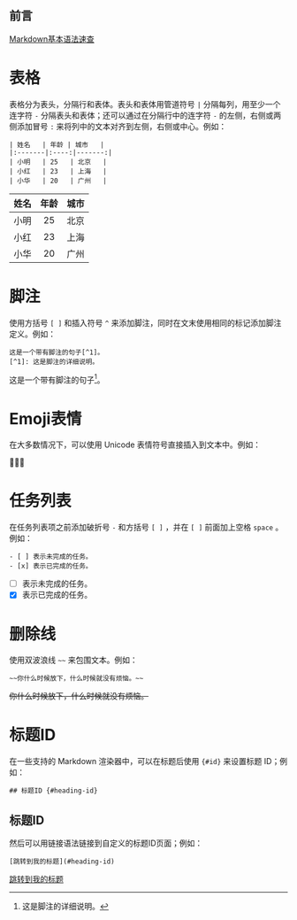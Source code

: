 ## 前言
[Markdown基本语法速查](https://blog.auhaijpan.top/post/Markdown-ji-ben-yu-fa-su-cha.html)

# 表格
表格分为表头，分隔行和表体。表头和表体用管道符号 `|` 分隔每列，用至少一个连字符 `-` 分隔表头和表体；还可以通过在分隔行中的连字符 `-` 的左侧，右侧或两侧添加冒号 `:` 来将列中的文本对齐到左侧，右侧或中心。例如：

```
| 姓名   | 年龄 | 城市   |
|:-------|:----:|-------:|
| 小明   | 25   | 北京   |
| 小红   | 23   | 上海   |
| 小华   | 20   | 广州   |
```
| 姓名   | 年龄 | 城市   |
|:-------|:----:|-------:|
| 小明   | 25   | 北京   |
| 小红   | 23   | 上海   |
| 小华   | 20   | 广州   |

# 脚注
使用方括号 `[ ]` 和插入符号 `^` 来添加脚注，同时在文末使用相同的标记添加脚注定义。例如：

```
这是一个带有脚注的句子[^1]。
[^1]: 这是脚注的详细说明。
```
这是一个带有脚注的句子[^1]。
[^1]: 这是脚注的详细说明。

# Emoji表情
在大多数情况下，可以使用 Unicode 表情符号直接插入到文本中。例如：

🚀🚀🚀

# 任务列表
在任务列表项之前添加破折号 `-` 和方括号 `[ ]` ，并在 `[ ]` 前面加上空格 `space` 。例如：

```
- [ ] 表示未完成的任务。
- [x] 表示已完成的任务。
```
- [ ] 表示未完成的任务。
- [x] 表示已完成的任务。

# 删除线
使用双波浪线 `~~` 来包围文本。例如：

`~~你什么时候放下，什么时候就没有烦恼。~~`

~~你什么时候放下，什么时候就没有烦恼。~~

# 标题ID
在一些支持的 Markdown 渲染器中，可以在标题后使用 `{#id}` 来设置标题 ID；例如：

`## 标题ID {#heading-id}`

## 标题ID

然后可以用链接语法链接到自定义的标题ID页面；例如：

`[跳转到我的标题](#heading-id)
`

[跳转到我的标题](#标题ID)


